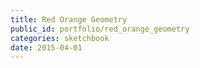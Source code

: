 ```yaml
---
title: Red Orange Geometry
public_id: portfolio/red_orange_geometry
categories: sketchbook
date: 2015-04-01
---
```

